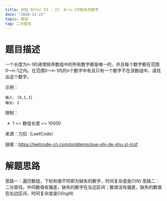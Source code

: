 ```yaml
---
title: 剑指 Offer 53 - II. 0～n-1中缺失的数字
date: "2020-11-23"
topic: 数组
tag: 二分查找
---
```

# 题目描述

一个长度为n-1的递增排序数组中的所有数字都是唯一的，并且每个数字都在范围0～n-1之内。在范围0～n-1内的n个数字中有且只有一个数字不在该数组中，请找出这个数字。

示例：
```
输入: [0,1,3]
输出: 2
```

限制：
- 1 <= 数组长度 <= 10000

来源：力扣（LeetCode）

链接：https://leetcode-cn.com/problems/que-shi-de-shu-zi-lcof


# 解题思路

思路一：遍历数组，下标和值不符即为缺失的数字，时间复杂度是$O(N)$
思路二：二分查找。中间数值有偏差，缺失的数字在左边区间；数值没有偏差，缺失的数值在右边区间，时间复杂度是$O(logN)$